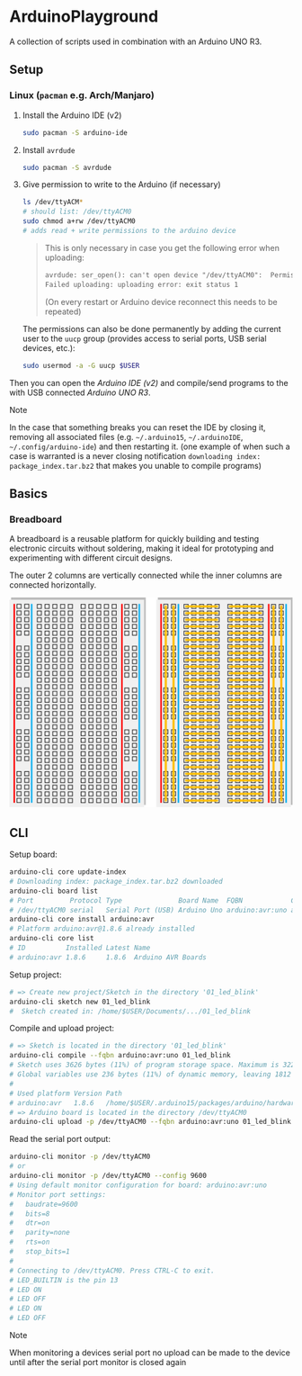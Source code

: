 # ArduinoPlayground

A collection of scripts used in combination with an Arduino UNO R3.

## Setup

### Linux (`pacman` e.g. Arch/Manjaro)

1. Install the Arduino IDE (v2)

   ```sh
   sudo pacman -S arduino-ide
   ```

2. Install `avrdude`

   ```sh
   sudo pacman -S avrdude
   ```

3. Give permission to write to the Arduino (if necessary)

   ```sh
   ls /dev/ttyACM*
   # should list: /dev/ttyACM0
   sudo chmod a+rw /dev/ttyACM0
   # adds read + write permissions to the arduino device
   ```

   > This is only necessary in case you get the following error when uploading:
   >
   > ```txt
   > avrdude: ser_open(): can't open device "/dev/ttyACM0":  Permission denied
   > Failed uploading: uploading error: exit status 1
   > ```
   >
   > (On every restart or Arduino device reconnect this needs to be repeated)
   
   The permissions can also be done permanently by adding the current user to the `uucp` group (provides access to serial ports, USB serial devices, etc.):
   
   ```sh 
   sudo usermod -a -G uucp $USER
   ```

Then you can open the *Arduino IDE (v2)* and compile/send programs to the with USB connected *Arduino UNO R3*.

> [!NOTE]
>
> In the case that something breaks you can reset the IDE by closing it, removing all associated files (e.g. `~/.arduino15`, `~/.arduinoIDE`, `~/.config/arduino-ide`) and then restarting it.
> (one example of when such a case is warranted is a never closing notification `downloading index: package_index.tar.bz2` that makes you unable to compile programs)

## Basics

### Breadboard

A breadboard is a reusable platform for quickly building and testing electronic circuits without soldering, making it ideal for prototyping and experimenting with different circuit designs.

The outer 2 columns are vertically connected while the inner columns are connected horizontally.

![Breadboard underlying connections visualized](./res/breadboard.svg)

## CLI

Setup board:

```sh
arduino-cli core update-index
# Downloading index: package_index.tar.bz2 downloaded
arduino-cli board list
# Port         Protocol Type              Board Name  FQBN            Core
# /dev/ttyACM0 serial   Serial Port (USB) Arduino Uno arduino:avr:uno arduino:avr
arduino-cli core install arduino:avr
# Platform arduino:avr@1.8.6 already installed
arduino-cli core list
# ID          Installed Latest Name
# arduino:avr 1.8.6     1.8.6  Arduino AVR Boards
```

Setup project:

```sh
# => Create new project/Sketch in the directory '01_led_blink'
arduino-cli sketch new 01_led_blink
#  Sketch created in: /home/$USER/Documents/.../01_led_blink
```

Compile and upload project:

```sh
# => Sketch is located in the directory '01_led_blink'
arduino-cli compile --fqbn arduino:avr:uno 01_led_blink
# Sketch uses 3626 bytes (11%) of program storage space. Maximum is 32256 bytes.
# Global variables use 236 bytes (11%) of dynamic memory, leaving 1812 bytes for local variables. Maximum is 2048 bytes.
#
# Used platform Version Path
# arduino:avr   1.8.6   /home/$USER/.arduino15/packages/arduino/hardware/avr/1.8.6
# => Arduino board is located in the directory /dev/ttyACM0
arduino-cli upload -p /dev/ttyACM0 --fqbn arduino:avr:uno 01_led_blink
```

Read the serial port output:

```sh
arduino-cli monitor -p /dev/ttyACM0
# or
arduino-cli monitor -p /dev/ttyACM0 --config 9600
# Using default monitor configuration for board: arduino:avr:uno
# Monitor port settings:
#   baudrate=9600
#   bits=8
#   dtr=on
#   parity=none
#   rts=on
#   stop_bits=1
#
# Connecting to /dev/ttyACM0. Press CTRL-C to exit.
# LED_BUILTIN is the pin 13
# LED ON
# LED OFF
# LED ON
# LED OFF
```

> [!NOTE]
>
> When monitoring a devices serial port no upload can be made to the device until after the serial port monitor is closed again
